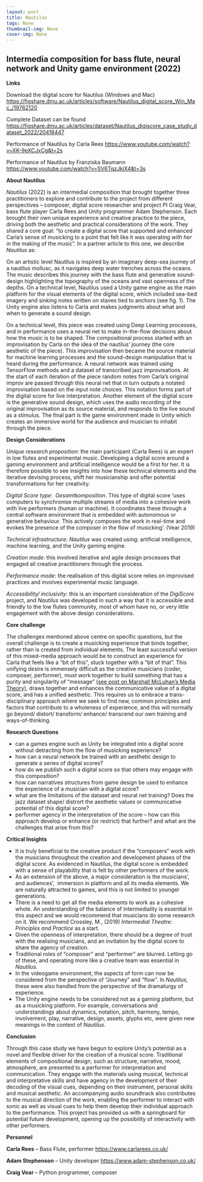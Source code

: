```yaml
---
layout: post
title: Nautilus
tags: None
thumbnail-img: None
cover-img: None
---
```

<h2>Intermedia composition for bass flute, neural network and Unity game environment (2022)</h2>



<p></p>



<p><strong>Links</strong></p>



<p>Download the digital score for Nautilus (Windows and Mac) <a href="https://figshare.dmu.ac.uk/articles/software/Nautilus_digital_score_Win_Mac_/19762120">https://figshare.dmu.ac.uk/articles/software/Nautilus_digital_score_Win_Mac_/19762120</a></p>



<p>Complete Dataset can be found <a href="https://figshare.dmu.ac.uk/articles/dataset/Nautilus_digiscore_case_study_dataset_2022/20418447">https://figshare.dmu.ac.uk/articles/dataset/Nautilus_digiscore_case_study_dataset_2022/20418447</a></p>



<p>Performance of Nautilus by Carla Rees <a href="https://www.youtube.com/watch?v=XK-9eXCJxCg&amp;t=2s">https://www.youtube.com/watch?v=XK-9eXCJxCg&amp;t=2s</a></p>



<p>Performance of Nautilus by Franziska Baumann <a href="https://www.youtube.com/watch?v=SV6TqzJkiX4&amp;t=3s">https://www.youtube.com/watch?v=SV6TqzJkiX4&amp;t=3s</a></p>



<p><strong>About Nautilus</strong></p>



<p><em>Nautilus</em> (2022) is an intermedial composition that brought together three practitioners to explore and contribute to the project from different perspectives – composer, digital score researcher and project PI Craig Vear, bass flute player Carla Rees and Unity programmer Adam Stephenson. Each brought their own unique experience and creative practice to the piece, driving both the aesthetic and practical considerations of the work. They shared a core goal: “to create a digital score that supported and enhanced Carla’s sense of musicking to a point that felt like it was operating <em>with her</em> in the making of the music”. In a partner article to this one, we describe <em>Nautilus</em> as:</p>



<p>On an artistic level Nautilus is inspired by an imaginary deep-sea journey of a nautilus mollusc, as it navigates deep water trenches across the oceans. The music describes this journey with the bass flute and generative sound-design highlighting the topography of the oceans and vast openness of the depths. On a technical level, Nautilus used a Unity game engine as the main platform for the visual elements of the digital score, which included sea-bed imagery and sinking notes written on staves tied to anchors (see fig. 1). The Unity engine also listens to Carla and makes judgments about what and when to generate a sound design.&nbsp;</p>



<p>On a technical level, this piece was created using Deep Learning processes, and in performance uses a neural net to make in-the-flow decisions about how the music is to be shaped. The compositional process started with an improvisation by Carla on the idea of the nautilus&#8217; journey (the core aesthetic of the piece). This improvisation then became the source material for machine learning processes and the sound-design manipulation that is heard during the performance. A neural network was trained using TensorFlow methods and a dataset of transcribed jazz improvisations. At the start of each iteration of the piece random notes from Carla&#8217;s original improv are passed through this neural net that in turn outputs a notated improvisation based on the input note choices. This notation forms part of the digital score for live interpretation. Another element of the digital score is the generative sound design, which uses the audio recording of the original improvisation as its source material, and responds to the live sound as a stimulus. The final part is the game environment made in Unity which creates an immersive world for the audience and musician to inhabit through the piece.</p>



<p><strong>Design Considerations</strong></p>



<p><em>Unique research proposition</em>: the main participant (Carla Rees) is an expert in low flutes and experimental music. Developing a digital score around a gaming environment and artificial intelligence would be a first for her. It is therefore possible to see insights into how these technical elements and the iterative devising process, shift her musicianship and offer potential transformations for her creativity.</p>



<p><em>Digital Score type</em>:&nbsp; <em>Gesamtkomposition</em>. This type of digital score ‘uses computers to synchronise multiple streams of media into a cohesive work with live performers (human or machine). It coordinates these through a central software environment that is embedded with autonomous or generative behaviour. This actively composes the work in real-time and evokes the presence of the composer in the flow of musicking’. (Vear 2019)</p>



<p><em>Technical infrastructure</em>: <em>Nautilus</em> was created using: artificial intelligence, machine learning, and the Unity gaming engine.</p>



<p><em>Creation mode</em>: this involved iterative and agile design processes that engaged all creative practitioners through the process.</p>



<p><em>Performance mode</em>: the realisation of this digital score relies on improvised practices and involves experimental music language.</p>



<p><em>Accessibility/ inclusivity</em>: this is an important consideration of the <em>DigiScore</em> project, and <em>Nautilus</em> was developed in such a way that it is accessible and friendly to the low flutes community, most of whom have no, or very little engagement with the above design considerations.</p>



<p><strong>Core challenge</strong></p>



<p>The challenges mentioned above centre on specific questions, but the overall challenge is to create a musicking experience that binds together, rather than is created from individual elements. The least successful version of this mixed-media approach would be to construct an experience for Carla that feels like a “bit of this”, stuck together with a “bit of that”. This unifying desire is immensely difficult as the creative musicians (coder, composer, performer), must work together to build something that has a purity and singularity of “message” (<a href="https://digiscore.dmu.ac.uk/2022/01/17/the-digital-score-through-the-medium-and-its-message/" target="_blank" rel="noreferrer noopener">see post on Marshall McLuhan’s Media Theory</a>), draws together and enhances the communicative value of a digital score, and has a unified aesthetic. This requires us to embrace a trans-disciplinary approach where we seek to find new, common principles and factors that contribute to a wholeness of experience, and this will normally go beyond/ distort/ transform/ enhance/ transcend our own training and ways-of-thinking.</p>



<p><strong>Research Questions</strong></p>



<ul><li>can a games engine such as Unity be integrated into a digital score without detracting from the flow of musicking experience?</li><li>how can a neural network be trained with an aesthetic design to generate a series of digital scores?</li><li>how do we publish such a digital score so that others may engage with this composition?</li><li>how can narratives structures from game design be used to enhance the experience of a musician with a digital score?</li><li>what are the limitations of the dataset and neural net training? Does the jazz dataset shape/ distrort the aesthetic values or communicative potential of this digital score?</li><li>performer agency in the interpretation of the score &#8211; how can this approach develop or enhance (or restrict) that further? and what are the challenges that arise from this?</li></ul>



<p><strong>Critical Insights</strong></p>



<ul><li>It is truly beneficial to the creative product if the “composers” work with the musicians throughout the creation and development phases of the digital score. As evidenced in Nautilus, the digital score is embedded with a sense of playability that is felt by other performers of the work.</li><li>As an extension of the above, a major consideration is the musicians’, and audiences’,&nbsp; immersion in platform and all its media elements. We are naturally attracted to games, and this is not limited to younger generations.</li><li>There is a need to get all the media elements to work as a cohesive whole. An understanding of the balance of intermediality is essential in this aspect and we would recommend that musicians do some research on it. We recommend Crossley, M., (2019) <em>Intermedial Theatre: Principles and Practice </em>as a start<em>.</em></li><li>Given the openness of interpretation, there should be a degree of trust with the realising musicians, and an invitation by the digital score to share the agency of creation.</li><li>Traditional roles of “composer” and “performer” are blurred. Letting go of these, and operating more like a creative team was essential in <em>Nautilus.</em></li><li>In the videogame environment, the aspects of form can now be considered from the perspective of “Journey” and “flow”. In <em>Nautilus, </em>these were also handled from the perspective of the dramaturgy of experience.</li><li>The Unity engine needs to be considered not as a gaming platform, but as a musicking platform. For example, conversations and understandings about dynamics, notation, pitch, harmony, tempo, involvement, play, narrative, design, assets, glyphs etc, were given new meanings in the context of <em>Nautilus.</em></li></ul>



<p><strong>Conclusion</strong></p>



<p>Through this case study we have begun to explore Unity’s potential as a novel and flexible driver for the creation of a musical score. Traditional elements of compositional design, such as structure, narrative, mood, atmosphere, are presented to a performer for interpretation and communication. They engage with the materials using musical, technical and interpretative skills and have agency in the development of their decoding of the visual cues, depending on their instrument, personal skills and musical aesthetic. An accompanying audio soundtrack also contributes to the musical direction of the work, enabling the performer to interact with sonic as well as visual cues to help them develop their individual approach to the performance. This project has provided us with a springboard for potential future development, opening up the possibility of interactivity with other performers.</p>



<p><strong>Personnel </strong></p>



<p><strong>Carla Rees</strong> &#8211; Bass Flute, performer <a rel="noreferrer noopener" href="https://www.carlarees.co.uk/" target="_blank">https://www.carlarees.co.uk/</a></p>



<p><strong>Adam Stephenson</strong> &#8211; Unity developer <a rel="noreferrer noopener" href="https://www.adam-stephenson.co.uk/" target="_blank">https://www.adam-stephenson.co.uk/</a></p>



<p><strong>Craig Vear</strong> &#8211; Python programmer, composer</p>

